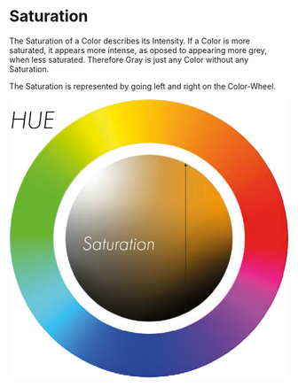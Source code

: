 # Saturation

The Saturation of a Color describes its Intensity. 
If a Color is more saturated, it appears more intense, as oposed to appearing more grey, when less saturated.
Therefore Gray is just any Color without any Saturation.

The Saturation is represented by going left and right on the Color-Wheel.

![](img/colorwheelSaturation.png)
